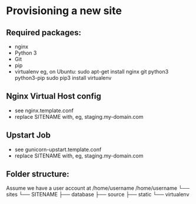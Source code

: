 Provisioning a new site
=======================
## Required packages:
* nginx
* Python 3
* Git
* pip
* virtualenv
eg, on Ubuntu:
sudo apt-get install nginx git python3 python3-pip
sudo pip3 install virtualenv
## Nginx Virtual Host config
* see nginx.template.conf
* replace SITENAME with, eg, staging.my-domain.com
## Upstart Job
* see gunicorn-upstart.template.conf
* replace SITENAME with, eg, staging.my-domain.com
## Folder structure:
Assume we have a user account at /home/username
/home/username
└── sites
└── SITENAME
├── database
├── source
├── static
└── virtualenv
